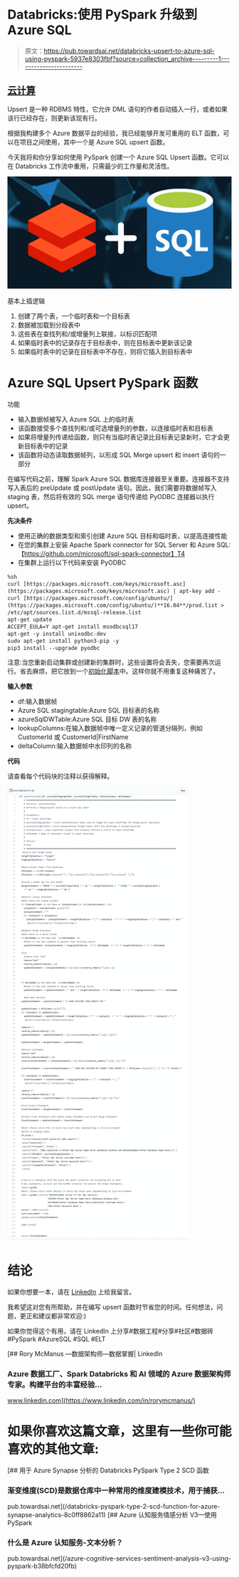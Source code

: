 # Databricks:使用 PySpark 升级到 Azure SQL

> 原文：<https://pub.towardsai.net/databricks-upsert-to-azure-sql-using-pyspark-5937e8303fbf?source=collection_archive---------1----------------------->

## [云计算](https://towardsai.net/p/category/cloud-computing)

Upsert 是一种 RDBMS 特性，它允许 DML 语句的作者自动插入一行，或者如果该行已经存在，则更新该现有行。

根据我构建多个 Azure 数据平台的经验，我已经能够开发可重用的 ELT 函数，可以在项目之间使用，其中一个是 Azure SQL upsert 函数。

今天我将和你分享如何使用 PySpark 创建一个 Azure SQL Upsert 函数。它可以在 Databricks 工作流中重用，只需最少的工作量和灵活性。

![](img/01721caedd9a19919e548c44d19d4b26.png)

基本上插逻辑

1.  创建了两个表，一个临时表和一个目标表
2.  数据被加载到分段表中
3.  这些表在查找列和/或增量列上联接，以标识匹配项
4.  如果临时表中的记录存在于目标表中，则在目标表中更新该记录
5.  如果临时表中的记录在目标表中不存在，则将它插入到目标表中

# Azure SQL Upsert PySpark 函数

功能

*   输入数据帧被写入 Azure SQL 上的临时表
*   该函数接受多个查找列和/或可选增量列的参数，以连接临时表和目标表
*   如果将增量列传递给函数，则只有当临时表记录比目标表记录新时，它才会更新目标表中的记录
*   该函数将动态读取数据帧列，以形成 SQL Merge upsert 和 insert 语句的一部分

在编写代码之前，理解 Spark Azure SQL 数据库连接器至关重要。连接器不支持写入表后的 preUpdate 或 postUpdate 语句。因此，我们需要将数据帧写入 staging 表，然后将有效的 SQL merge 语句传递给 PyODBC 连接器以执行 upsert。

**先决条件**

*   使用正确的数据类型和索引创建 Azure SQL 目标和临时表，以提高连接性能
*   在您的集群上安装 Apache Spark connector for SQL Server 和 Azure SQL:【https://github.com/microsoft/sql-spark-connector】T4
*   在集群上运行以下代码来安装 PyODBC

```
%sh
curl [https://packages.microsoft.com/keys/microsoft.asc](https://packages.microsoft.com/keys/microsoft.asc) | apt-key add -
curl [https://packages.microsoft.com/config/ubuntu/](https://packages.microsoft.com/config/ubuntu/)**16.04**/prod.list > /etc/apt/sources.list.d/mssql-release.list 
apt-get update
ACCEPT_EULA=Y apt-get install msodbcsql17
apt-get -y install unixodbc-dev
sudo apt-get install python3-pip -y
pip3 install --upgrade pyodbc
```

注意:当您重新启动集群或创建新的集群时，这些设置将会丢失，您需要再次运行。省去麻烦，把它放到一个[初始化脚本](https://docs.databricks.com/user-guide/clusters/init-scripts.html)中。这样你就不用重复这种痛苦了。

**输入参数**

*   df:输入数据帧
*   Azure SQL stagingtable:Azure SQL 目标表的名称
*   azureSqlDWTable:Azure SQL 目标 DW 表的名称
*   lookupColumns:在输入数据帧中唯一定义记录的管道分隔列，例如 CustomerId 或 CustomerId|FirstName
*   deltaColumn:输入数据帧中水印列的名称

**代码**

请查看每个代码块的注释以获得解释。

![](img/3747039faf5ddc03530f40391bdf9fd4.png)

# 结论

如果你想要一本，请在 [LinkedIn](https://www.linkedin.com/in/rorymcmanus/) 上给我留言。

我希望这对您有所帮助，并在编写 upsert 函数时节省您的时间。任何想法，问题，更正和建议都非常欢迎:)

如果你觉得这个有用，请在 LinkedIn 上分享#数据工程#分享#社区#数据砖#PySpark #AzureSQL #SQL #ELT

 [## Rory McManus —数据架构师—数据掌握| LinkedIn

### Azure 数据工厂、Spark Databricks 和 AI 领域的 Azure 数据架构师专家。构建平台的丰富经验…

www.linkedin.com](https://www.linkedin.com/in/rorymcmanus/) 

# 如果你喜欢这篇文章，这里有一些你可能喜欢的其他文章:

[](/databricks-pyspark-type-2-scd-function-for-azure-synapse-analytics-8c0ff8862a11) [## 用于 Azure Synapse 分析的 Databricks PySpark Type 2 SCD 函数

### 渐变维度(SCD)是数据仓库中一种常用的维度建模技术，用于捕获…

pub.towardsai.net](/databricks-pyspark-type-2-scd-function-for-azure-synapse-analytics-8c0ff8862a11) [](/azure-cognitive-services-sentiment-analysis-v3-using-pyspark-b38bfcfd20fb) [## Azure 认知服务情感分析 V3—使用 PySpark

### 什么是 Azure 认知服务-文本分析？

pub.towardsai.net](/azure-cognitive-services-sentiment-analysis-v3-using-pyspark-b38bfcfd20fb)